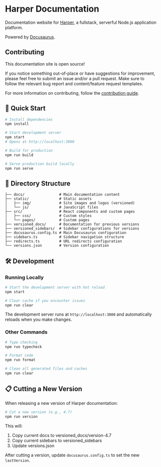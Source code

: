 # Harper Documentation

Documentation website for [Harper](https://harpersystems.dev), a fullstack, serverful Node.js application platform.

Powered by [Docusaurus](https://docusaurus.io/).

## Contributing

This documentation site is open source!

If you notice something out-of-place or have suggestions for improvement, please feel free to submit an issue and/or a pull request. Make sure to follow the relevant bug report and content/feature request templates.

For more information on contributing, follow the [contribution guide](CONTRIBUTING.md).

## 🚀 Quick Start

```bash
# Install dependencies
npm install

# Start development server
npm start
# Opens at http://localhost:3000

# Build for production
npm run build

# Serve production build locally
npm run serve
```

## 📁 Directory Structure

```text
├── docs/                # Main documentation content
├── static/              # Static assets
│   ├── img/             # Site images and logos (versioned)
│   └── js/              # JavaScript files
├── src/                 # React components and custom pages
│   ├── css/             # Custom styles
│   └── pages/           # Custom pages
├── versioned_docs/      # Documentation for previous versions
├── versioned_sidebars/  # Sidebar configurations for versions
├── docusaurus.config.ts # Main Docusaurus configuration
├── sidebars.ts          # Sidebar navigation structure
├── redirects.ts         # URL redirects configuration
└── versions.json        # Version configuration
```

## 🛠️ Development

### Running Locally

```bash
# Start the development server with hot reload
npm start

# Clear cache if you encounter issues
npm run clear
```

The development server runs at `http://localhost:3000` and automatically reloads when you make changes.

### Other Commands

```bash
# Type checking
npm run typecheck

# Format code
npm run format

# Clean all generated files and caches
npm run clear
```

## 📋 Cutting a New Version

When releasing a new version of Harper documentation:

```bash
# Cut a new version (e.g., 4.7)
npm run version
```

This will:

1. Copy current docs to versioned_docs/version-4.7
2. Copy current sidebars to versioned_sidebars
3. Update versions.json

After cutting a version, update `docusaurus.config.ts` to set the new `lastVersion`.
